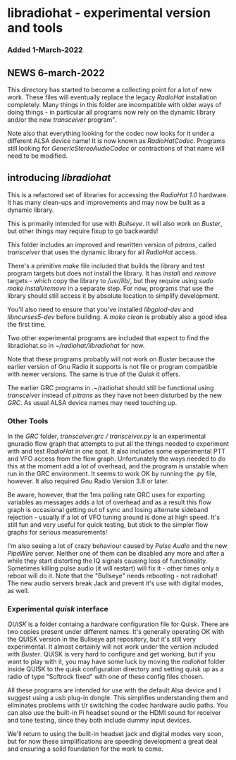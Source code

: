 # libradiohat - experimental version and tools #
### Added 1-March-2022 ###

## NEWS 6-march-2022 ##

This directory has started to become a collecting point for a lot of new work. These files will eventually replace the legacy *RadioHat* installation completely. Many things in this folder are incompatible with older ways of doing things - in particular all programs now rely on the dynamic library and/or the new *transceiver* program".

Note also that everything looking for the codec now looks for it under a different ALSA device name! It is now known as *RadioHatCodec*. Programs still looking for *GenericStereoAudioCodec* or contractions of that name will need to be modified.


## introducing *libradiohat* ##

This is a refactored set of libraries for accessing the *RadioHat 1.0* hardware. It has many clean-ups and improvements and may now be built as a dynamic library.

This is primarily intended for use with *Bullseye*. It will also work on *Buster*, but other things may require fixup to go backwards!

This folder includes an improved and rewritten version of *pitrans*, called *transceiver* that uses the dynamic library for all *RadioHat* access.

There's  a primitive *make* file included that builds the library and test program targets but does not install the library. It has *install* and *remove* targets - which copy the library to */usr/lib/*, but they require using *sudo make install/remove* in a separate step.  For now, programs that use the library should still access it by absolute location to simplify development.

You'll also need to ensure that you've installed *libgpiod-dev* and *libncurses5-dev* before building. A *make clean* is probably also a good idea the first time.

Two other experimental programs are included that expect to find the libradiohat.so in *~/radiohat/libradiohat* for now.

Note that these programs probably will not work on *Buster* because the earlier version of Gnu Radio it supports is not file or program compatible with newer versions. The same is true of the *Quisk* it offers.

The earlier GRC programs in .~/radiohat should still be functional using *transceiver* instead of *pitrans* as they have not been disturbed by the new *GRC*. As usual ALSA device names may need touching up.

### Other Tools ###

In the *GRC* folder, *transceiver.grc / transceiver.py* is an experimental gnuradio flow graph that attempts to put all the things needed to experiment with and test *RadioHat* in one spot. It also includes some experimental PTT and VFO access from the flow graph. Unfortunately the ways needed to do this at the moment add a lot of overhead, and the program is unstable when run in the GRC environment. It seems to work OK by running the .py file, however. It also required Gnu Radio Version 3.8 or later.

Be aware, however, that the 1ms polling rate GRC uses for exporting variables as messages adds a lot of overhead and as a result this flow graph is occasional getting out of sync and losing alternate sideband rejection - usually if a lot of VFO tuning around is done at high speed. It's still fun and very useful for quick testing, but stick to the simpler flow graphs for serious measurements!

I'm also seeing a lot of crazy behaviour caused by *Pulse Audio* and the new *PipeWire* server. Neither one of them can be disabled any more and after a while they start distorting the IQ signals causing loss of functionality. Sometimes killing pulse audio (it will restart) will fix it - other times only a reboot will do it. Note that the "Bullseye" needs rebooting - not radiohat!  The new audio servers break Jack and prevent it's use with digital modes, as well.

### Experimental *quisk* interface ###

*QUISK* is a folder containg a hardware configuration file for Quisk. There are two copies present under different names. It's generally operating OK with the QUISK version in the Bullseye apt repository, but it's still very experimental. It almost certainly will not work under the version included with *Buster*. QUISK is very hard to configure and get working, but if you want to play with it, you may have some luck by moving the *radiohat* folder inside QUISK to the quisk configuration directory and setting quisk up as a radio of type "Softrock fixed" with one of these config files chosen.

All these programs are intended for use with the default Alsa device and I suggest using a usb plug-in dongle. This simplifies understanding them and eliminates problems with t/r switching the codec hardware audio paths. You can also use the built-in Pi headset sound or the HDMI sound for receiver and tone testing, since they both include dummy input devices.

We'll return to using the built-in headset jack and digital modes very soon, but for now these simplifications are speeding development a great deal and ensuring a solid foundation for the work to come.




